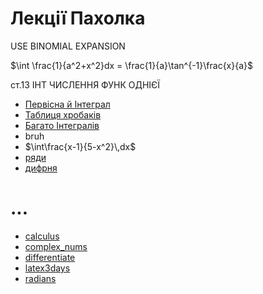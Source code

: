 # Лекції Пахолка

USE BINOMIAL EXPANSION

$\int \frac{1}{a^2+x^2}dx = \frac{1}{a}\tan^{-1}\frac{x}{a}$

ст.13 ІНТ ЧИСЛЕННЯ ФУНК ОДНІЄЇ

* [Первісна й Інтеграл](Primitive_Integral)
* [Таблиця хробаків](common-integrals)
* [Багато Інтегралів](qirw)
* bruh
* $\int\frac{x-1}{5-x^2}\,dx$
* [ряди](series)
* [дифрня](difeq)

# ...

* [calculus](calculus)
* [complex_nums](complex_nums)
* [differentiate](differentiate)
* [latex3days](latex3days)
* [radians](radians)
